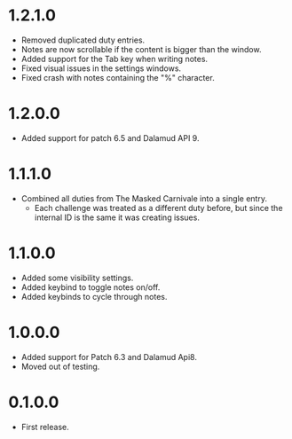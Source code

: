 # 1.2.1.0
- Removed duplicated duty entries.
- Notes are now scrollable if the content is bigger than the window.
- Added support for the Tab key when writing notes.
- Fixed visual issues in the settings windows.
- Fixed crash with notes containing the "%" character.

# 1.2.0.0
- Added support for patch 6.5 and Dalamud API 9.

# 1.1.1.0
- Combined all duties from The Masked Carnivale into a single entry.
    + Each challenge was treated as a different duty before, but since the internal ID is the same it was creating issues.

# 1.1.0.0
- Added some visibility settings.
- Added keybind to toggle notes on/off.
- Added keybinds to cycle through notes.

# 1.0.0.0
- Added support for Patch 6.3 and Dalamud Api8.
- Moved out of testing.

# 0.1.0.0
- First release.